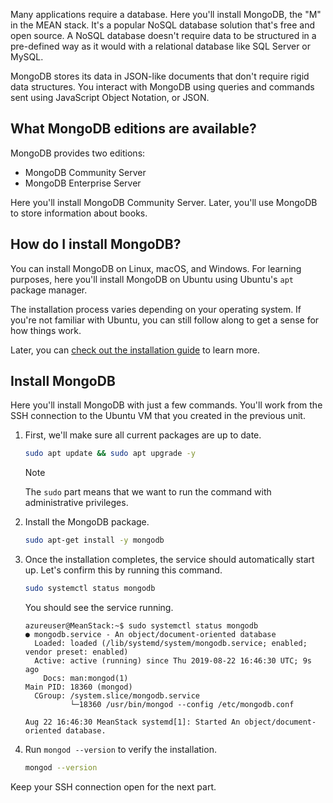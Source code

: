 Many applications require a database. Here you'll install MongoDB, the "M" in the MEAN stack. It's a popular NoSQL database solution that's free and open source. A NoSQL database doesn't require data to be structured in a pre-defined way as it would with a relational database like SQL Server or MySQL.

MongoDB stores its data in JSON-like documents that don't require rigid data structures. You interact with MongoDB using queries and commands sent using JavaScript Object Notation, or JSON.

## What MongoDB editions are available?

MongoDB provides two editions:

- MongoDB Community Server
- MongoDB Enterprise Server

Here you'll install MongoDB Community Server. Later, you'll use MongoDB to store information about books.

## How do I install MongoDB?

You can install MongoDB on Linux, macOS, and Windows. For learning purposes, here you'll install MongoDB on Ubuntu using Ubuntu's `apt` package manager.

The installation process varies depending on your operating system. If you're not familiar with Ubuntu, you can still follow along to get a sense for how things work.

Later, you can [check out the installation guide](https://docs.mongodb.com/manual/administration/install-community?azure-portal=true) to learn more.

## Install MongoDB

Here you'll install MongoDB with just a few commands. You'll work from the SSH connection to the Ubuntu VM that you created in the previous unit.

1. First, we'll make sure all current packages are up to date.

    ```bash
    sudo apt update && sudo apt upgrade -y
    ```

    > [!NOTE]
    > The `sudo` part means that we want to run the command with administrative privileges.

1. Install the MongoDB package.

    ```bash
    sudo apt-get install -y mongodb
    ```

1. Once the installation completes, the service should automatically start up. Let's confirm this by running this command.

    ```bash
    sudo systemctl status mongodb
    ```

    You should see the service running.

    ```output
    azureuser@MeanStack:~$ sudo systemctl status mongodb
    ● mongodb.service - An object/document-oriented database
      Loaded: loaded (/lib/systemd/system/mongodb.service; enabled; vendor preset: enabled)
      Active: active (running) since Thu 2019-08-22 16:46:30 UTC; 9s ago
        Docs: man:mongod(1)
    Main PID: 18360 (mongod)
      CGroup: /system.slice/mongodb.service
              └─18360 /usr/bin/mongod --config /etc/mongodb.conf

    Aug 22 16:46:30 MeanStack systemd[1]: Started An object/document-oriented database.
    ```

1. Run `mongod --version` to verify the installation.

    ```bash
    mongod --version
    ```

Keep your SSH connection open for the next part.